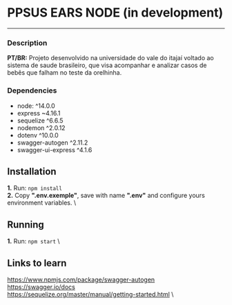 # PPSUS EARS NODE (in development)
***
### Description
**PT/BR:** Projeto desenvolvido na universidade do vale do itajaí
voltado ao sistema de saude brasileiro, que visa acompanhar e
analizar casos de bebês que falham no teste da orelhinha.

### Dependencies
- node: ^14.0.0
- express ~4.16.1
- sequelize ^6.6.5
- nodemon ^2.0.12
- dotenv ^10.0.0
- swagger-autogen ^2.11.2
- swagger-ui-express ^4.1.6

## Installation
**1.** Run: `npm install` \
**2.** Copy **".env.exemple"**, save with name **".env"** and configure yours environment variables. \

## Running
**1.** Run: `npm start` \

## Links to learn
https://www.npmjs.com/package/swagger-autogen \
https://swagger.io/docs \
https://sequelize.org/master/manual/getting-started.html \
